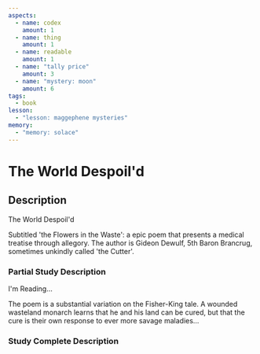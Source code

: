 ```yaml
---
aspects: 
  - name: codex
    amount: 1
  - name: thing
    amount: 1
  - name: readable
    amount: 1
  - name: "tally price"
    amount: 3
  - name: "mystery: moon"
    amount: 6
tags:
  - book
lesson:
  - "lesson: maggephene mysteries"
memory:
  - "memory: solace"
---
```


# The World Despoil'd

## Description
The World Despoil'd

Subtitled 'the Flowers in the Waste': a epic poem that presents a medical treatise through allegory. The author is Gideon Dewulf, 5th Baron Brancrug, sometimes unkindly called 'the Cutter'.
### Partial Study Description
I'm Reading...

The poem is a substantial variation on the Fisher-King tale. A wounded wasteland monarch learns that he and his land can be cured, but that the cure is their own response to ever more savage maladies…
### Study Complete Description
